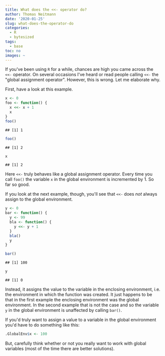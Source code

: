 ```yaml
---
title: What does the <<- operator do?
author: Thomas Neitmann
date: '2020-01-25'
slug: what-does-the-operator-do
categories:
  - R
  - bytesized
tags:
  - base
toc: no
images: ~
---
```


If you've been using `R` for a while, chances are high you came across the `<<-` operator. On several occasions I've heard or read people calling `<<-` the "global assignment operator". However, this is wrong. Let me elaborate why.

First, have a look at this example.


```r
x <- 0
foo <- function() {
  x <<- x + 1
  x
}
foo()
```

```
## [1] 1
```

```r
foo()
```

```
## [1] 2
```

```r
x
```

```
## [1] 2
```


Here `<<-` truly behaves like a global assignment operator. Every time you call `foo()` the variable `x` in the global environment is incremented by 1. So far so good.

If you look at the next example, though, you'll see that `<<-` does *not* always assign to the global environment.


```r
y <- 0
bar <- function() {
  y <- 99
  bla <- function() {
    y <<- y + 1
  }
  bla()
  y
}

bar()
```

```
## [1] 100
```

```r
y
```

```
## [1] 0
```

Instead, it assigns the value to the variable in the enclosing environment, i.e. the environment in which the function was created. It just happens to be that in the first example the enclosing environment was the global environment. In the second example that is not the case and so the variable `y` in the global environment is unaffected by calling `bar()`.

If you'd truly want to assign a value to a variable in the global environment you'd have to do something like this:

```r
.GlobalEnv$x <- 100
```

But, carefully think whether or not you really want to work with global variables (most of the time there are better solutions).
